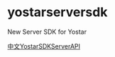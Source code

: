 # yostarserversdk
New Server SDK for Yostar


[中文YostarSDKServerAPI](https://yostardev.github.io/yostar-sdk-server-doc/#/ZH/YostarSDKServerAPI)  

